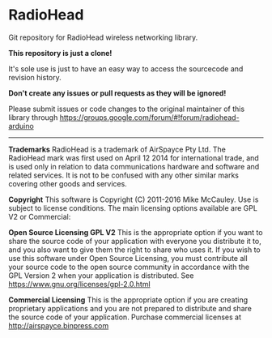 # RadioHead
Git repository for RadioHead wireless networking library.

**This repository is just a clone!**

It's sole use is just to have an easy way to access the sourcecode and revision history.

**Don't create any issues or pull requests as they will be ignored!**

Please submit issues or code changes to the original maintainer of this library through https://groups.google.com/forum/#!forum/radiohead-arduino

----

**Trademarks**
RadioHead is a trademark of AirSpayce Pty Ltd. The RadioHead mark was first used on April 12 2014 for international trade, and is used only in relation to data communications hardware and software and related services. It is not to be confused with any other similar marks covering other goods and services.

**Copyright**
This software is Copyright (C) 2011-2016 Mike McCauley. Use is subject to license conditions. The main licensing options available are GPL V2 or Commercial:

**Open Source Licensing GPL V2**
This is the appropriate option if you want to share the source code of your application with everyone you distribute it to, and you also want to give them the right to share who uses it. If you wish to use this software under Open Source Licensing, you must contribute all your source code to the open source community in accordance with the GPL Version 2 when your application is distributed. See https://www.gnu.org/licenses/gpl-2.0.html

**Commercial Licensing**
This is the appropriate option if you are creating proprietary applications and you are not prepared to distribute and share the source code of your application. Purchase commercial licenses at http://airspayce.binpress.com
